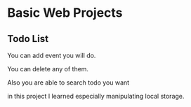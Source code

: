 # Basic Web Projects

## Todo List

You can add event you will do. 

You can  delete any of them. 

Also you are able to search todo you want 

in this project I learned especially manipulating local storage.